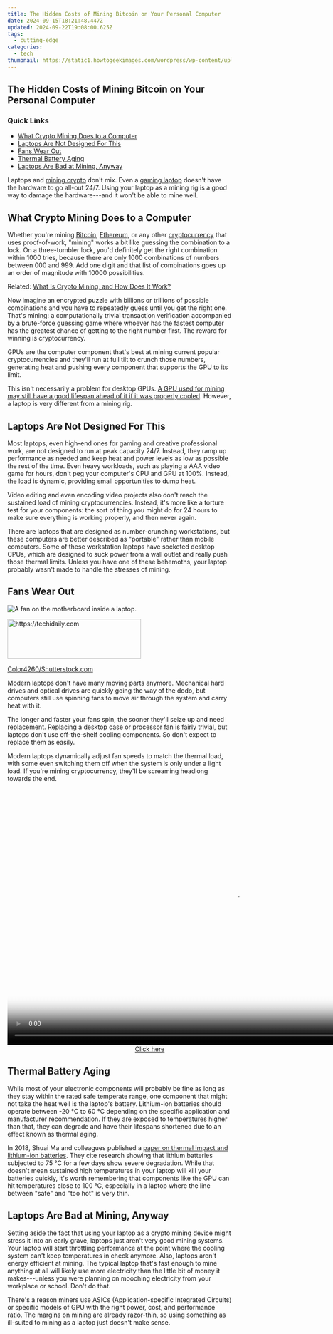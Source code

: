 ```yaml
---
title: The Hidden Costs of Mining Bitcoin on Your Personal Computer
date: 2024-09-15T18:21:48.447Z
updated: 2024-09-22T19:08:00.625Z
tags:
  - cutting-edge
categories:
  - tech
thumbnail: https://static1.howtogeekimages.com/wordpress/wp-content/uploads/2022/02/shutterstock_664419697.jpg
---
```


## The Hidden Costs of Mining Bitcoin on Your Personal Computer

### Quick Links

* [What Crypto Mining Does to a Computer](https://vimeo-videos.techidaily.com/new-stepwise-guide-to-convert-vimeo-media-to-mp3-for-2024/)
* [Laptops Are Not Designed For This](https://instagram-video-recordings.techidaily.com/updated-2024-approved-boosting-brand-visibility-essential-insta-highlight-upgrades/)
* [Fans Wear Out](https://some-approaches.techidaily.com/structuring-stimulating-podcast-segments-for-2024/)
* [Thermal Battery Aging](https://android-location.techidaily.com/10-free-location-spoofers-to-fake-gps-location-on-your-motorola-edge-40-pro-drfone-by-drfone-virtual/)
* [Laptops Are Bad at Mining, Anyway](https://facebook-video-share.techidaily.com/new-engaging-vlogger-subjects-each-day-for-2024/)

 Laptops and [mining crypto](https://vimeo-videos.techidaily.com/updated-in-2024-mastering-video-allure-securing-top-spots-with-the-vimeo-experts/) don't mix. Even a [gaming laptop](https://facebook-video-share.techidaily.com/updated-premium-notebooks-select-the-best-for-professional-edits/) doesn't have the hardware to go all-out 24/7\. Using your laptop as a mining rig is a good way to damage the hardware---and it won't be able to mine well.

##  What Crypto Mining Does to a Computer

 Whether you're mining [Bitcoin](https://extra-support.techidaily.com/navigating-through-excellent-hdr-cam-choices-for-2024/), [Ethereum](https://extra-information.techidaily.com/in-2024-automated-opener-your-srt-files-windows-and-mac/), or any other [cryptocurrency](https://sim-unlock.techidaily.com/in-2024-top-11-free-apps-to-check-imei-on-itel-p40plus-phones-by-drfone-android/) that uses proof-of-work, "mining" works a bit like guessing the combination to a lock. On a three-tumbler lock, you'd definitely get the right combination within 1000 tries, because there are only 1000 combinations of numbers between 000 and 999\. Add one digit and that list of combinations goes up an order of magnitude with 10000 possibilities.

Related: [What Is Crypto Mining, and How Does It Work?](https://vimeo-videos.techidaily.com/updated-in-2024-mastering-video-allure-securing-top-spots-with-the-vimeo-experts/) 

 Now imagine an encrypted puzzle with billions or trillions of possible combinations and you have to repeatedly guess until you get the right one. That's mining: a computationally trivial transaction verification accompanied by a brute-force guessing game where whoever has the fastest computer has the greatest chance of getting to the right number first. The reward for winning is cryptocurrency.

 GPUs are the computer component that's best at mining current popular cryptocurrencies and they'll run at full tilt to crunch those numbers, generating heat and pushing every component that supports the GPU to its limit.

 This isn't necessarily a problem for desktop GPUs. [A GPU used for mining may still have a good lifespan ahead of it if it was properly cooled](https://phone-solutions.techidaily.com/how-do-i-sign-a-svd-file-free-by-ldigisigner-sign-a-word-sign-a-word/). However, a laptop is very different from a mining rig.

##  Laptops Are Not Designed For This

 Most laptops, even high-end ones for gaming and creative professional work, are not designed to run at peak capacity 24/7\. Instead, they ramp up performance as needed and keep heat and power levels as low as possible the rest of the time. Even heavy workloads, such as playing a AAA video game for hours, don't peg your computer's CPU and GPU at 100%. Instead, the load is dynamic, providing small opportunities to dump heat.

 Video editing and even encoding video projects also don't reach the sustained load of mining cryptocurrencies. Instead, it's more like a torture test for your components: the sort of thing you might do for 24 hours to make sure everything is working properly, and then never again.

 There are laptops that are designed as number-crunching workstations, but these computers are better described as "portable" rather than mobile computers. Some of these workstation laptops have socketed desktop CPUs, which are designed to suck power from a wall outlet and really push those thermal limits. Unless you have one of these behemoths, your laptop probably wasn't made to handle the stresses of mining.

##  Fans Wear Out

![A fan on the motherboard inside a laptop.](https://static1.howtogeekimages.com/wordpress/wp-content/uploads/2022/02/shutterstock_1294339672.jpg) 

<!-- affiliate ads begin -->
<a href="https://aligracehair.sjv.io/c/5597632/2036481/19272" target="_top" id="2036481">
  <img src="//a.impactradius-go.com/display-ad/19272-2036481" border="0" alt="https://techidaily.com" width="300" height="90"/>
</a>
<img height="0" width="0" src="https://aligracehair.sjv.io/i/5597632/2036481/19272" style="position:absolute;visibility:hidden;" border="0" />
<!-- affiliate ads end -->

[Color4260/Shutterstock.com](https://www.shutterstock.com/image-photo/close-on-printed-circuit-main-motherboard-1294339672)

 Modern laptops don't have many moving parts anymore. Mechanical hard drives and optical drives are quickly going the way of the dodo, but computers still use spinning fans to move air through the system and carry heat with it.

 The longer and faster your fans spin, the sooner they'll seize up and need replacement. Replacing a desktop case or processor fan is fairly trivial, but laptops don't use off-the-shelf cooling components. So don't expect to replace them as easily.

 Modern laptops dynamically adjust fan speeds to match the thermal load, with some even switching them off when the system is only under a light load. If you're mining cryptocurrency, they'll be screaming headlong towards the end.

<!-- affiliate ads begin -->
<span id="1155462">
					<video width="1024" height="576" style="cursor:pointer"
           poster="//a.impactradius-go.com/display-clicktoplayimage/1155462.png"
           onclick="if(!this.playClicked){this.play();this.setAttribute('controls',true);this.playClicked=true;}">
	   <source src="//a.impactradius-go.com/display-ad/14559-1155462">
	   <img src="//a.impactradius-go.com/display-clicktoplayimage/1155462.png" style="border: none; height: 100%; width: 100%; object-fit: contain">
	</video>
	<div style="width:640px;text-align:center"><a href="javascript:window.open(decodeURIComponent('https%3A%2F%2Fpropmoneyinc.pxf.io%2Fc%2F5597632%2F1155462%2F14559'), '_blank');void(0);">Click here</a></div>
</span>
<img height="0" width="0" src="https://imp.pxf.io/i/5597632/1155462/14559" style="position:absolute;visibility:hidden;" border="0" />
<!-- affiliate ads end -->

##  Thermal Battery Aging

 While most of your electronic components will probably be fine as long as they stay within the rated safe temperate range, one component that might not take the heat well is the laptop's battery. Lithium-ion batteries should operate between -20 °C to 60 °C depending on the specific application and manufacturer recommendation. If they are exposed to temperatures higher than that, they can degrade and have their lifespans shortened due to an effect known as thermal aging.

 In 2018, Shuai Ma and colleagues published a [paper on thermal impact and lithium-ion batteries](https://www.sciencedirect.com/science/article/pii/S1002007118307536). They cite research showing that lithium batteries subjected to 75 °C for a few days show severe degradation. While that doesn't mean sustained high temperatures in your laptop will kill your batteries quickly, it's worth remembering that components like the GPU can hit temperatures close to 100 °C, especially in a laptop where the line between "safe" and "too hot" is very thin.

##  Laptops Are Bad at Mining, Anyway

 Setting aside the fact that using your laptop as a crypto mining device might stress it into an early grave, laptops just aren't very good mining systems. Your laptop will start throttling performance at the point where the cooling system can't keep temperatures in check anymore. Also, laptops aren't energy efficient at mining. The typical laptop that's fast enough to mine anything at all will likely use more electricity than the little bit of money it makes---unless you were planning on mooching electricity from your workplace or school. Don't do that.

 There's a reason miners use ASICs (Application-specific Integrated Circuits) or specific models of GPU with the right power, cost, and performance ratio. The margins on mining are already razor-thin, so using something as ill-suited to mining as a laptop just doesn't make sense.

<ins class="adsbygoogle"
     style="display:block"
     data-ad-format="autorelaxed"
     data-ad-client="ca-pub-7571918770474297"
     data-ad-slot="1223367746"></ins>

<ins class="adsbygoogle"
     style="display:block"
     data-ad-client="ca-pub-7571918770474297"
     data-ad-slot="8358498916"
     data-ad-format="auto"
     data-full-width-responsive="true"></ins>



